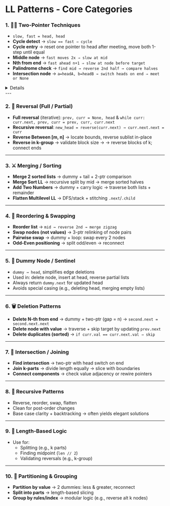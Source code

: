 # LL Patterns - Core Categories

### 1. **🐢🐇 Two-Pointer Techniques**

- `slow, fast = head, head`
- **Cycle detect** → `slow == fast ⇒ cycle`
- **Cycle entry** → reset one pointer to head after meeting, move both 1-step until equal
- **Middle node** → `fast moves 2x ⇒ slow at mid`
- **Nth from end** → `fast ahead n+1 ⇒ slow at node before target`
- **Palindrome check** → `find mid → reverse 2nd half → compare halves`
- **Intersection node** → `a=headA, b=headB → switch heads on end ⇒ meet or None`
<details>
- **🌀 Detect cycle:** Use `slow`, `fast` (2x speed); if they meet (`fast == slow`)  → cycle exists, else `fast` hits `None`.
- **🚪 Find cycle entry:** After meeting inside loop, reset `slow = head` → move both 1 step → meeting point = cycle start.
- **🧭 Find middle of LL:** Use `fast = 2x slow`; when `fast` ends → `slow = mid` (📎 even → 2nd mid, 📎 odd → exact mid).
</details>
---

### 2. **🔁 Reversal (Full / Partial)**

- **Full reversal** (iterative): `prev, curr = None, head` & `while curr: curr.next, prev, curr = prev, curr, curr.next`
- **Recursive reversal**: `new_head = reverse(curr.next) → curr.next.next = curr`
- **Reverse Between [m, n]** → locate bounds, reverse sublist in-place
- **Reverse in k-group** → validate block size → → reverse blocks of k; connect ends

---

### 3. **⚔️ Merging / Sorting**

- **Merge 2 sorted lists** → dummy + tail + 2-ptr comparison
- **Merge Sort LL** → recursive split by mid → merge sorted halves
- **Add Two Numbers** → dummy + carry logic → traverse both lists + remainder
- **Flatten Multilevel LL** → DFS/stack + stitching `.next`/`.child`

---

### 4. **🔄 Reordering & Swapping**

- **Reorder list** → `mid → reverse 2nd → merge zigzag`
- **Swap nodes (not values)** → 3-ptr relinking of node pairs
- **Pairwise swap** → dummy + loop: swap every 2 nodes
- **Odd-Even positioning** → split odd/even → reconnect

---

### 5. **🧼 Dummy Node / Sentinel**

- `dummy → head`, simplifies edge deletions
- Used in: delete node, insert at head, reverse partial lists
- Always return `dummy.next` for updated head
- Avoids special casing (e.g., deleting head, merging empty lists)

---

### 6. **🗑️ Deletion Patterns**

- **Delete N-th from end** → dummy + two-ptr (gap = n) → `second.next = second.next.next`
- **Delete node with value** → traverse + skip target by updating `prev.next`
- **Delete duplicates (sorted)** → `if curr.val == curr.next.val ⇒ skip`

---

### 7. **🔗 Intersection / Joining**

- **Find intersection** → two-ptr with head switch on end
- **Join k-parts** → divide length equally → slice with boundaries
- **Connect components** → check value adjacency or rewire pointers

---

### 8. **🔁 Recursive Patterns**

- Reverse, reorder, swap, flatten
- Clean for post-order changes
- Base case clarity + backtracking → often yields elegant solutions

---

### 9. **📏 Length‑Based Logic**

- Use for:
    - Splitting (e.g., k parts)
    - Finding midpoint (`len // 2`)
    - Validating reversals (e.g., k-group)

---

### 10. **🔪 Partitioning & Grouping**

- **Partition by value** → 2 dummies: less & greater, reconnect
- **Split into parts** → length-based slicing
- **Group by rules/index** → modular logic (e.g., reverse alt k nodes)
